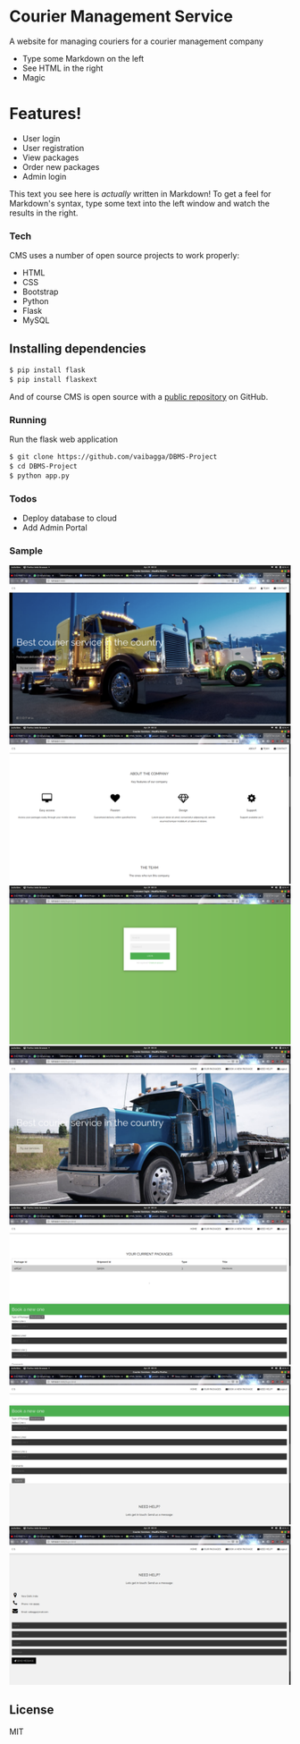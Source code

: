 # Courier Management Service


A website for  managing couriers for a courier management company
  - Type some Markdown on the left
  - See HTML in the right
  - Magic

# Features!

  - User login
  - User registration
  - View packages
  - Order new packages
  - Admin login




This text you see here is *actually* written in Markdown! To get a feel for Markdown's syntax, type some text into the left window and watch the results in the right.

### Tech

CMS uses a number of open source projects to work properly:

* HTML
* CSS
* Bootstrap
* Python
* Flask
* MySQL

## Installing dependencies

```sh
$ pip install flask
$ pip install flaskext
```

And of course CMS is open source with a [public repository](https://github.com/vaibagga/DBMS-Project)
 on GitHub.

### Running
Run the flask web application

```sh
$ git clone https://github.com/vaibagga/DBMS-Project
$ cd DBMS-Project
$ python app.py
```


### Todos

 - Deploy database to cloud
 - Add Admin Portal

### Sample

![](image1.png)
![](image2.png)
![](image3.png)
![](image4.png)
![](image5.png)
![](image6.png)
![](image7.png)


License
----

MIT

